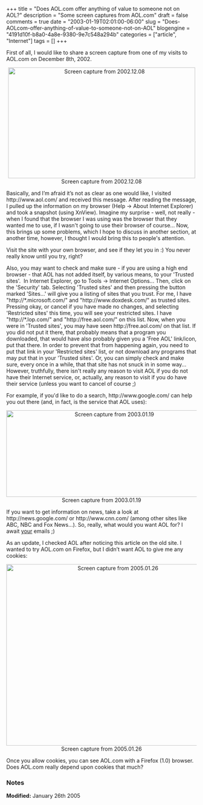 +++
title = "Does AOL.com offer anything of value to someone not on AOL?"
description = "Some screen captures from AOL.com"
draft = false
comments = true
date = "2003-01-19T02:01:00-06:00"
slug = "Does-AOLcom-offer-anything-of-value-to-someone-not-on-AOL"
blogengine = "4191d10f-b8a0-4a8e-9380-9e7c548a294b"
categories = ["article", "Internet"]
tags = []
+++

<p>
First of all, I would like to share a screen capture from one of my visits to AOL.com on December 8th, 2002.
</p>
<p style="text-align: center">
<img style="width: 495px; height: 293px" src="http://strivinglife.com/files/2003/01/aol_20021208.jpg" alt="Screen capture from 2002.12.08" /><br />
Screen capture from 2002.12.08
</p>
<p>
Basically, and I&rsquo;m afraid it&rsquo;s not as clear as one would like, I visited http://www.aol.com/ and received this message. After reading the message, I pulled up the information on my browser (Help -&gt; About Internet Explorer) and took a snapshot (using XnView). Imagine my surprise - well, not really - when I found that the browser I was using was the browser that they wanted me to use, if I wasn&#39;t going to use their browser of course... Now, this brings up some problems, which I hope to discuss in another section, at another time, however, I thought I would bring this to people&#39;s attention.
</p>
<p>
Visit the site with your own browser, and see if they let you in :) You never really know until you try, right?
</p>
<p>
Also, you may want to check and make sure - if you are using a high end browser - that AOL has not added itself, by various means, to your &#39;Trusted sites&#39;.&nbsp; In Internet Explorer, go to Tools -&gt; Internet Options... Then, click on the &#39;Security&#39; tab. Selecting &#39;Trusted sites&#39; and then pressing the button marked &#39;Sites...&#39; will give you a listing of sites that you trust. For me, I have &quot;http://*.microsoft.com/&quot; and &quot;http://www.doxdesk.com/&quot; as trusted sites. Pressing okay, or cancel if you have made no changes, and selecting &#39;Restricted sites&#39; this time, you will see your restricted sites. I have &quot;http://*.lop.com/&quot; and &quot;http://free.aol.com/&quot; on this list. Now, when you were in &#39;Trusted sites&#39;, you may have seen http://free.aol.com/ on that list. If you did not put it there, that probably means that a program you downloaded, that would have also probably given you a &#39;Free AOL&#39; link/icon, put that there. In order to prevent that from happening again, you need to put that link in your &#39;Restricted sites&#39; list, or not download any programs that may put that in your &#39;Trusted sites&#39;. Or, you can simply check and make sure, every once in a while, that that site has not snuck in in some way... However, truthfully, there isn&#39;t really any reason to visit AOL if you do not have their Internet service, or, actually, any reason to visit if you do have their service (unless you want to cancel of course ;)
</p>
<p>
For example, if you&#39;d like to do a search, http://www.google.com/ can help you out there (and, in fact, is the service that AOL uses):
</p>
<p style="text-align: center">
<img style="width: 556px; height: 229px" src="http://strivinglife.com/files/2003/01/aol_20030119.jpg" alt="Screen capture from 2003.01.19" /><br />
Screen capture from 2003.01.19
</p>
<p>
If you want to get information on news, take a look at http://news.google.com/ or http://www.cnn.com/ (among other sites like ABC, NBC and Fox News...). So, really, what would you want AOL for? I await <u>your</u> emails ;)
</p>
<p>
As an update, I checked AOL after noticing this article on the old site. I wanted to try AOL.com on Firefox, but I didn&rsquo;t want AOL to give me any cookies:
</p>
<p style="text-align: center">
<img style="width: 575px; height: 480px" src="http://strivinglife.com/files/2003/01/aol_20050126.jpg" alt="Screen capture from 2005.01.26" /><br />
Screen capture from 2005.01.26
</p>
<p>
Once you allow cookies, you can see AOL.com with a Firefox (1.0) browser. Does AOL.com really depend upon cookies that much?
</p>
<h3>Notes</h3>
<p>
<strong>Modified:</strong> January 26th 2005
</p>

